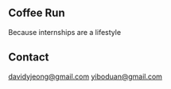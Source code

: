 Coffee Run
------

Because internships are a lifestyle

Contact
-------
davidyjeong@gmail.com
yiboduan@gmail.com
